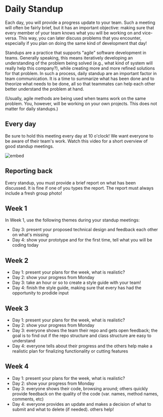 # Daily Standup

Each day, you will provide a progress update to your team. Such a meeting will often be fairly brief, but it has an important objective: making sure that every member of your team knows what you will be working on and vice-versa. This way, you can later discuss problems that you encounter, especially if you plan on doing the same kind of development that day!

Standups are a practice that supports "agile" software development in teams. Generally speaking, this means iteratively developing an understanding of the problem being solved (e.g., what kind of system will really help this company?), while creating more and more refined solutions for that problem. In such a process, daily standup are an important factor in team communication. It is a time to summarize what has been done and to theorize what needs to be done, all so that teammates can help each other better understand the problem at hand.

(Usually, agile methods are being used when teams work on the same problem. You, however, will be working on your own projects. This does not matter for daily standups.)

## Every day

Be sure to hold this meeting every day at 10 o'clock! We want everyone to be aware of their team's work. Watch this video for a short overview of good standup meetings.

![embed](https://www.youtube.com/embed/42hFGMVszkQ?rel=0&amp;showinfo=0)

## Reporting back

Every standup, you must provide a brief report on what has been discussed. It is fine if one of you types the report. The report must always include a fresh group photo!

## Week 1

In Week 1, use the following themes during your standup meetings:

- Day 3: present your proposed technical design and feedback each other on what's missing
- Day 4: show your prototype and for the first time, tell what you will be coding today

## Week 2

- Day 1: present your plans for the week, what is realistic?
- Day 2: show your progress from Monday
- Day 3: take an hour or so to create a style guide with your team!
- Day 4: finish the style guide, making sure that every has had the opportunity to prodide input

## Week 3 ##

- Day 1: present your plans for the week, what is realistic?
- Day 2: show your progress from Monday
- Day 3: everyone shows the team their repo and gets open feedback; the goal is to find out if the repo structure and class structure are easy to understand
- Day 4: everyone tells about their progress and the others help make a realistic plan for finalizing functionality or cutting features

## Week 4

- Day 1: present your plans for the week, what is realistic?
- Day 2: show your progress from Monday
- Day 3: everyone shows their code, browsing around; others quickly provide feedback on the quality of the code (var. names, method names, comments, etc)
- Day 4: everyone provides an update and makes a decision of what to submit and what to delete (if needed). others help!
